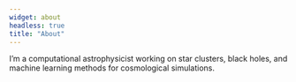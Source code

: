 ```yaml
---
widget: about
headless: true
title: "About"
---
```

I’m a computational astrophysicist working on star clusters, black holes, and machine learning methods for cosmological simulations.

